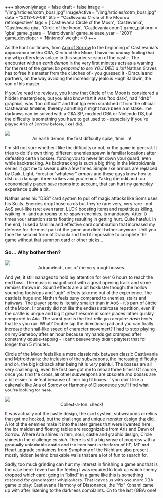 +++
showonlyimage = false
draft = false
image = "/img/articles/cotm_boss.jpg"
imageActive = "/img/articles/cotm_boss.jpg"
date = "2018-09-09"
title = "Castlevania Circle of the Moon: a retrospective"
tags = ['Castlevania Circle of the Moon', 'Castlevania', 'Castlevania gba', 'Circle of the Moon', 'Castlevania cotm']
game_platform = 'gba'
game_genre = 'Metroidvania'
game_release_year = '2001'
game_developer = 'Nintendo'
weight = 0
+++

As the hunt continues, from [Aria of Sorrow](/articles/aria-of-sorrow-retrospective) to the beginning of Castlevania's appearance on the GBA, Circle of the Moon, I have the uneasy feeling that my whip offers less solace in this scarier version of the castle. The encounter with an _earth demon_ in the very first minutes acts as a warning for the rest of the game: _be prepared to see YOU DIED a lot!_ Nathan Graves has to free his master from the clutches of - you guessed it - Dracula and partners, on the way avoiding the increasingly jealous Hugh Baldwin, the son of his master. 

If you've read the reviews, you know that Circle of the Moon is considered a hidden masterpiece, but you also know that it was "too dark", had "drab" graphics, was "too difficult" and that Iga even scratched it from the official Castlevania timeline, thereby admitting it might have been a mistake. The darkness can be solved with a GBA SP, modded GBA or Nintendo DS, but the difficulty is something you have to get used to - especially if you've played Aria of Sorrow before, like I did.

<img src="/img/articles/cotm_demon.png" class="full" />
<center>
    An earth demon, the first difficulty spike, 1min. in!
</center>

I'm still not sure whether I like the difficulty or not, or the game in general. It tries to do it's own thing: different enemies spawn in familiar locations after defeating certain bosses, forcing you to never let down your guard, even while backtracking. As backtracking is such a big thing in the Metroidvania series, it got me to swear quite a few times. Simple axe armors are replaced by Dark, Light, Forest or "whatever" _armors_ and these guys know how to dish out damage: three strikes and you're out. Taking the odd and too economically placed save rooms into account, that can hurt my gameplay experience quite a bit.  

Nathan uses his "DSS" card system to pull off magic attacks like Soma uses his Souls. Enemies drop those cards but they're rare: very, very rare - not AoS soul-like rare: even rarer. LUCK boosting items and repetitious killing, walking in- and out rooms to re-spawn enemies, is mandatory. After 10 times your attention starts floating resulting in getting hurt. Quite hateful. In the end, I used a familiar and effective card combination that increased my defense for the most part of the game and didn't bother anymore. Until you face the second form of Dracula and find it impossible to complete the game without that summon card or other tricks... 

### So... Why bother then?

<img src="/img/articles/cotm_boss.jpg" class="full" />
<center>
    Adramelech, one of the very tough bosses.
</center>

And yet, it still managed to hold my attention for over 6 hours to reach the end boss. The music is magnificent with a great opening track and some remixes thrown in. Sound effects are a bit lackluster though: the hollow sounding footsteps and "ugh" effects take me out of the experience. The castle is huge and Nathan feels puny compared to enemies, stairs and hallways. The player sprite is literally smaller than in AoS - it's part of Circle of the Moon. I honestly did not like the endless staircase repetition, even if the castle is unique and big it grew tiresome in some places rather quickly compared to Aria. The worst part is the first relic you acquire: _dash boots_ that lets you run. What? Double tap the directional pad and you can finally increase the snail-like speed of character movement? I had to stop playing on my Gameboy after an hour because my hands got cramped after constantly double-tapping - I can't believe they didn't playtest that for longer than 5 minutes.

Circle of the Moon feels like a more classic mix between classic Castlevania and Metroidvania: the inclusion of the subweapons, the increasing difficulty and oh, the big kickback after being hit is _very_ painful. The bosses are all very challenging, even the first one got me to reload three times! Of course, once you find the cross, all other subweapons are obsolete and bosses are a bit easier to defeat because of their big hitboxes. If you don't like a cakewalk like Aria of Sorrow or Harmony of Dissonance you'll find what you're looking for here. 

<img src="/img/articles/cotm_mp.png" class="full" />
<center>
    Collect-a-ton: check!
</center>

It was actually not the castle design, the card system, subweapons or relics that got me hooked, but the challenge and unique monster design that did. A lot of the enemies make it into the later games that were invented here: the ice maiden and floating tables are recognizable from Aria and Dawn of Sorrow. Where Aria shines in item, soul, castle and graphic design, Circle shines in the challenge _an sich_. There is still a big sense of progress with a gradually unlockable castle and the item hunt in the form of HP, MP and Heart upgrade containers from Symphony of the Night are also present - mostly hidden behind breakable walls that are a lot of fun to search for. 

Sadly, too much grinding can hurt my interest in finishing a game and that is the case here. I even had the feeling I was required to look up which enemy dropped which card: going in "blind" in a game like this is something reserved for grandmaster whiplashers. That leaves us with one more GBA game to play: Castlevania Harmony of Dissonance, the "fix" Konami came up with after listening to the darkness complaints. On to the last (GBA) one!
